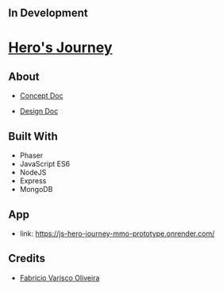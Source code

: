 ## In Development
# [Hero's Journey](https://github.com/fabriciovo/fullstack-hero-journey)

## About
- [Concept Doc](./doc/conceptdoc.md)

- [Design Doc](./doc/designdoc.md)

## Built With
* Phaser
* JavaScript ES6
* NodeJS
* Express
* MongoDB

## App
* link: https://js-hero-journey-mmo-prototype.onrender.com/


## Credits

- [Fabricio Varisco Oliveira](https://github.com/fabriciovo)
